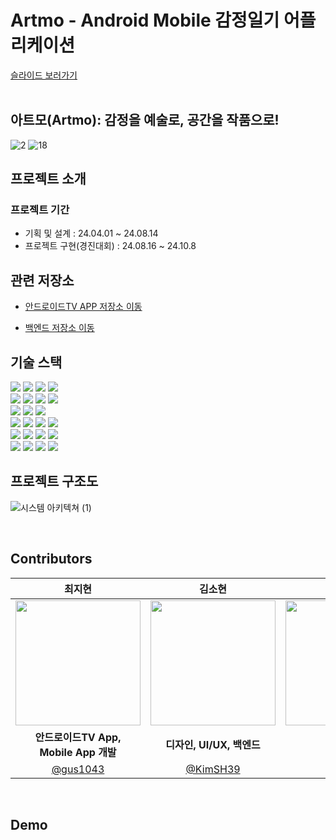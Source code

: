 # Artmo - Android Mobile 감정일기 어플리케이션
[슬라이드 보러가기](https://drive.google.com/file/d/1hKoE3XsFVNDAelP2lxQlgJWiKy0sxJyD/view?usp=sharing)  
<br/>    
 ## 아트모(Artmo): 감정을 예술로, 공간을 작품으로!
![2](https://github.com/user-attachments/assets/6a74713e-e8c8-49f1-9a3d-70c7a3df236f)
![18](https://github.com/user-attachments/assets/96b58a61-e8fe-434c-9878-31648db3e669)


## 프로젝트 소개
### 프로젝트 기간
- 기획 및 설계 : 24.04.01 ~ 24.08.14
- 프로젝트 구현(경진대회) : 24.08.16 ~ 24.10.8

## 관련 저장소  
- [안드로이드TV APP 저장소 이동](https://github.com/kibwa-sosujiki/artimo-smart-frame)

- [백엔드 저장소 이동](https://github.com/KimSH39/artimo-server)

## 기술 스택

<div align=left>
<img src="https://img.shields.io/badge/Kotlin-7F52FF?style=for-the-badge&logo=Kotlin&logoColor=white">
<img src="https://img.shields.io/badge/Android%20Studio-3DDC84?style=for-the-badge&logo=Android%20Studio&logoColor=white">
<img src="https://img.shields.io/badge/Android-3DDC84?style=for-the-badge&logo=android&logoColor=white">
<img src="https://img.shields.io/badge/Androidd%20TV-3DDC84?style=for-the-badge&logo=android&logoColor=white">

 <br>
<img src="https://img.shields.io/badge/java 17-007396?style=for-the-badge&logo=java&logoColor=white">
<img src="https://img.shields.io/badge/springboot 3.3.0-6DB33F?style=for-the-badge&logo=springboot&logoColor=white">
<img src="https://img.shields.io/badge/spring data jpa-6DB33F?style=for-the-badge&logo=spring&logoColor=white">
<img src="https://img.shields.io/badge/swagger-25A16?style=for-the-badge&logo=swagger&logoColor=white">

<br>
<img src="https://img.shields.io/badge/gradle 8.8-02303A?style=for-the-badge&logo=gradle&logoColor=white">
<img src="https://img.shields.io/badge/testcontainers-2496ED?style=for-the-badge&logo=docker&logoColor=white">
<img src="https://img.shields.io/badge/mysql 8.0-4479A1?style=for-the-badge&logo=mysql&logoColor=white">

<br>
<img src="https://img.shields.io/badge/aws ec2-F05032?style=for-the-badge&logo=amazonec2&logoColor=white">
<img src="https://img.shields.io/badge/aws amazonroute53-F05032?style=for-the-badge&logo=amazonroute53&logoColor=white">
<img src="https://img.shields.io/badge/aws rds-134?style=for-the-badge&logo=amazonrds&logoColor=white">
<img src="https://img.shields.io/badge/github actions-2088FF?style=for-the-badge&logo=githubactions&logoColor=white">

<br>
<img src="https://img.shields.io/badge/smartthings-15BFFF?style=for-the-badge&logo=smartthings&logoColor=white">
<img src="https://img.shields.io/badge/chatGPT-74aa9c?style=for-the-badge&logo=openai&logoColor=white">
<img src="https://img.shields.io/badge/DALL--E-000000?style=for-the-badge&logo=openai&logoColor=white">
<img src="https://img.shields.io/badge/stability--ai-9f50ff?style=for-the-badge&ogoColor=white">


<br>
<img src="https://img.shields.io/badge/github-181717?style=for-the-badge&logo=github&logoColor=white">
<img src="https://img.shields.io/badge/git-F05032?style=for-the-badge&logo=git&logoColor=white">
<img src="https://img.shields.io/badge/notion-000000?style=for-the-badge&logo=notion&logoColor=white">
<img src="https://img.shields.io/badge/Postman-FF6C37?style=for-the-badge&logo=Postman&logoColor=white"/>
</div>


 ## 프로젝트 구조도
![시스템 아키텍쳐 (1)](https://github.com/user-attachments/assets/4742130b-2bbd-40b8-97ac-aa5e546631c5)


<br/>    


 ## Contributors 
|최지현|김소현|오수연|채기웅|
|:---:|:---:|:---:|:---:|
<img src="https://avatars.githubusercontent.com/u/80878955?v=4" width="200px">|<img src="https://avatars.githubusercontent.com/u/63898043?v=4" width="200px">|<img src="https://avatars.githubusercontent.com/u/97380428?v=4" width="200px">|<img src="https://avatars.githubusercontent.com/u/77622897?v=4" width="200px">|
|<strong>안드로이드TV App, <br> Mobile App 개발</strong>|<strong>디자인, UI/UX, 백엔드</strong>|<strong>백엔드</strong>|<strong>백엔드</strong>|
|[@gus1043](https://github.com/gus1043)|[@KimSH39](https://github.com/KimSH39)|[@otndus](https://github.com/otndus)|[@dipito](https://github.com/Gi-Woong)|


<br/>     
   

## Demo
